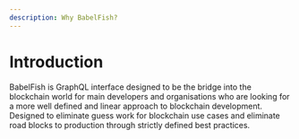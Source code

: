 ```yaml
---
description: Why BabelFish?
---
```


# Introduction

BabelFish is GraphQL interface designed to be the bridge into the blockchain world for main developers and organisations who are looking for a more well defined and linear approach to blockchain development. Designed to eliminate guess work for blockchain use cases and eliminate road blocks to production through strictly defined best practices.

